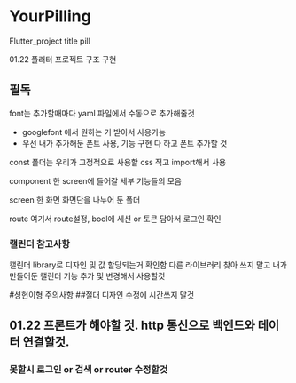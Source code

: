 # YourPilling
Flutter_project title pill

01.22 플러터 프로젝트 구조 구현
## 필독

font는 추가할때마다 yaml 파일에서 수동으로 추가해줄것
- googlefont 에서 원하는 거 받아서 사용가능
- 우선 내가 추가해둔 폰트 사용, 기능 구현 다 하고 폰트 추가할 것

const 폴더는 우리가 고정적으로 사용할 css 적고 import해서 사용

component 한 screen에 들어갈 세부 기능들의 모음

screen 한 화면 화면단을 나누어 둔 폴더

route 여기서 route설정, bool에 세션 or 토큰 담아서 로그인 확인

### 캘린더 참고사항
캘린더 library로 디자인 및 값 할당되는거 확인함
다른 라이브러리 찾아 쓰지 말고 내가 만들어둔 캘린더 기능 추가 및 변경해서 사용할것

#성현이형 주의사항
##절대 디자인 수정에 시간쓰지 말것
## 01.22 프론트가 해야할 것. http 통신으로 백엔드와 데이터 연결할것.
### 못할시 로그인 or 검색 or router 수정할것
